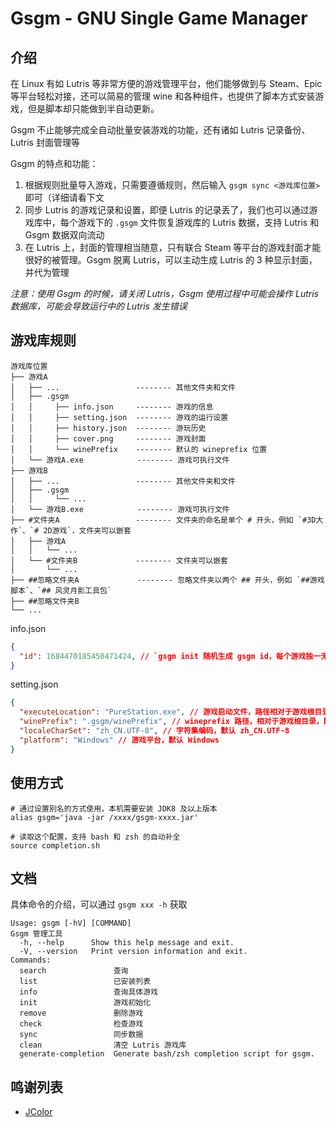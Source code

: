 # Gsgm - GNU Single Game Manager

## 介绍

在 Linux 有如 Lutris 等非常方便的游戏管理平台，他们能够做到与 Steam、Epic 等平台轻松对接，还可以简易的管理 wine 和各种组件，也提供了脚本方式安装游戏，但是脚本却只能做到半自动更新。

Gsgm 不止能够完成全自动批量安装游戏的功能，还有诸如 Lutris 记录备份、Lutris 封面管理等

Gsgm 的特点和功能：

1. 根据规则批量导入游戏，只需要遵循规则，然后输入 `gsgm sync <游戏库位置>` 即可（详细请看下文
2. 同步 Lutris 的游戏记录和设置，即便 Lutris 的记录丢了，我们也可以通过游戏库中，每个游戏下的 `.gsgm` 文件恢复游戏库的 Lutris 数据，支持 Lutris 和 Gsgm 数据双向流动
3. 在 Lutris 上，封面的管理相当随意，只有联合 Steam 等平台的游戏封面才能很好的被管理。Gsgm 脱离 Lutris，可以主动生成 Lutris 的 3 种显示封面，并代为管理

*注意：使用 Gsgm 的时候，请关闭 Lutris，Gsgm 使用过程中可能会操作 Lutris 数据库，可能会导致运行中的 Lutris 发生错误*

## 游戏库规则

```
游戏库位置
├── 游戏A
│   ├── ...                 -------- 其他文件夹和文件
│   ├── .gsgm
│   │     ├── info.json     -------- 游戏的信息
│   │     ├── setting.json  -------- 游戏的运行设置
│   │     ├── history.json  -------- 游玩历史
│   │     ├── cover.png     -------- 游戏封面
│   │     └── winePrefix    -------- 默认的 wineprefix 位置
│   └── 游戏A.exe            -------- 游戏可执行文件
├── 游戏B
│   ├── ...                 -------- 其他文件夹和文件
│   ├── .gsgm
│   │     └── ...
│   └── 游戏B.exe            -------- 游戏可执行文件
├── #文件夹A                 -------- 文件夹的命名是单个 # 开头，例如 `#3D大作`、`# 2D游戏`，文件夹可以嵌套
│   ├── 游戏A
│   │   └── ...
│   └── #文件夹B             -------- 文件夹可以嵌套
│       └── ...
├── ##忽略文件夹A             -------- 忽略文件夹以两个 ## 开头，例如 `##游戏脚本`、`## 风灵月影工具包`
├── ##忽略文件夹B
└── ...
```

info.json

```json
{
  "id": 1684470185450471424, // `gsgm init 随机生成 gsgm id，每个游戏独一无二，不可重复！`
}
```

setting.json

```json
{
  "executeLocation": "PureStation.exe", // 游戏启动文件，路径相对于游戏根目录
  "winePrefix": ".gsgm/winePrefix", // wineprefix 路径，相对于游戏根目录，默认为 `.gsgm/winePrefix`
  "localeCharSet": "zh_CN.UTF-8", // 字符集编码，默认 zh_CN.UTF-8
  "platform": "Windows" // 游戏平台，默认 Windows
}
```

## 使用方式

```shell
# 通过设置别名的方式使用，本机需要安装 JDK8 及以上版本
alias gsgm='java -jar /xxxx/gsgm-xxxx.jar'
```

```shell
# 读取这个配置，支持 bash 和 zsh 的自动补全
source completion.sh
```

## 文档

具体命令的介绍，可以通过 `gsgm xxx -h` 获取

```shell
Usage: gsgm [-hV] [COMMAND]
Gsgm 管理工具
  -h, --help      Show this help message and exit.
  -V, --version   Print version information and exit.
Commands:
  search               查询
  list                 已安装列表
  info                 查询具体游戏
  init                 游戏初始化
  remove               删除游戏
  check                检查游戏
  sync                 同步数据
  clean                清空 Lutris 游戏库
  generate-completion  Generate bash/zsh completion script for gsgm.
```

## 鸣谢列表

- [JColor](https://github.com/dialex/JColor)

